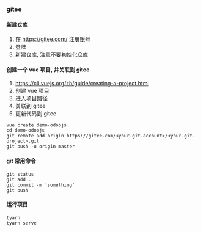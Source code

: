 ### gitee

#### 新建仓库

1. 在 https://gitee.com/ 注册账号
2. 登陆
3. 新建仓库, 注意不要初始化仓库

#### 创建一个 vue 项目, 并关联到 gitee

1. https://cli.vuejs.org/zh/guide/creating-a-project.html
2. 创建 vue 项目
3. 进入项目路径
4. 关联到 gitee
5. 更新代码到 gitee

```
vue create demo-odoojs
cd demo-odoojs
git remote add origin https://gitee.com/<your-git-account>/<your-git-project>.git
git push -u origin master
```

#### git 常用命令

```
git status
git add .
git commit -m 'something'
git push

```

#### 运行项目

```
tyarn
tyarn serve
```
